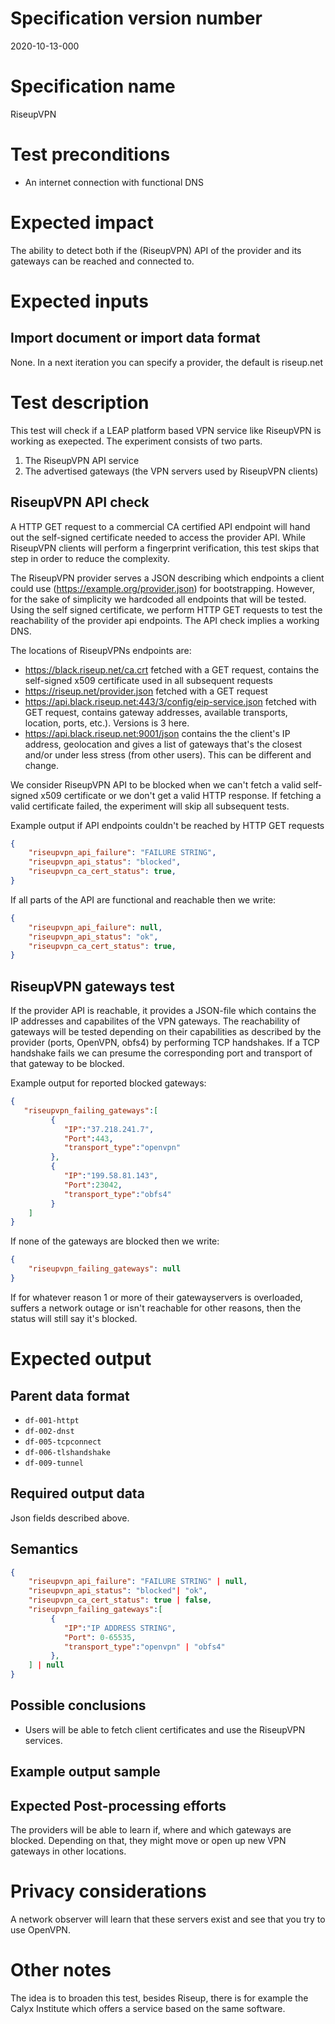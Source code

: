 # Specification version number

2020-10-13-000

# Specification name

RiseupVPN

# Test preconditions

* An internet connection with functional DNS

# Expected impact

The ability to detect both if the (RiseupVPN) API of the provider and its gateways can be reached and connected to. 
# Expected inputs

## Import document or import data format
None. In a next iteration you can specify a provider, the default is riseup.net

# Test description

This test will check if a LEAP platform based VPN service like RiseupVPN is working as exepected. The experiment consists of two parts.

1. The RiseupVPN API service
2. The advertised gateways (the VPN servers used by RiseupVPN clients)


## RiseupVPN API check

A HTTP GET request to a commercial CA certified API endpoint will hand out the self-signed certificate needed to access the provider API. While RiseupVPN clients will perform a fingerprint verification, this test skips that step in order to reduce the complexity.

The RiseupVPN provider serves a JSON describing which endpoints a client could use (https://example.org/provider.json) for bootstrapping. However, for the sake of simplicity we hardcoded all endpoints that will be tested. 
Using the self signed certificate, we perform HTTP GET requests to test the reachability of the provider api endpoints. The API check implies a working DNS.

The locations of RiseupVPNs endpoints are:

* https://black.riseup.net/ca.crt fetched with a GET request, contains the self-signed x509 certificate used in all subsequent requests
* https://riseup.net/provider.json fetched with a GET request
* https://api.black.riseup.net:443/3/config/eip-service.json fetched with GET request, contains gateway addresses, available transports, location, ports, etc.). Versions is 3 here.
* https://api.black.riseup.net:9001/json contains the the client's IP address, geolocation and gives a list of gateways that's the closest and/or under less stress (from other users). This can be different and change.

We consider RiseupVPN API to be blocked when we can't fetch a valid self-signed x509 certificate or we don't get a valid HTTP response. If fetching a valid certificate failed, the experiment will skip all subsequent tests.

Example output if API endpoints couldn't be reached by HTTP GET requests

```json
{
    "riseupvpn_api_failure": "FAILURE STRING",
    "riseupvpn_api_status": "blocked",
    "riseupvpn_ca_cert_status": true,
}
```

If all parts of the API are functional and reachable then we write:

```json
{
    "riseupvpn_api_failure": null,
    "riseupvpn_api_status": "ok",
    "riseupvpn_ca_cert_status": true,
}
```

## RiseupVPN gateways test

If the provider API is reachable, it provides a JSON-file which contains the IP addresses and capabilites of the VPN gateways. The reachability of gateways will be tested depending on their capabilities as described by the provider (ports, OpenVPN, obfs4) by performing TCP handshakes. If a TCP handshake fails we can presume the corresponding port and transport of that gateway to be blocked.

Example output for reported blocked gateways:

```json
{
   "riseupvpn_failing_gateways":[
         {
            "IP":"37.218.241.7",
            "Port":443,
            "transport_type":"openvpn"
         },
         {
            "IP":"199.58.81.143",
            "Port":23042,
            "transport_type":"obfs4"
         }
    ]
}
```

If none of the gateways are blocked then we write:

```json
{
    "riseupvpn_failing_gateways": null
}
```

If for whatever reason 1 or more of their gatewayservers is overloaded, suffers a network outage or isn't reachable for other reasons, then the status will still say it's blocked.

# Expected output

## Parent data format

* `df-001-httpt`
* `df-002-dnst`
* `df-005-tcpconnect`
* `df-006-tlshandshake`
* `df-009-tunnel`

## Required output data

Json fields described above.

## Semantics


```json
{
    "riseupvpn_api_failure": "FAILURE STRING" | null,
    "riseupvpn_api_status": "blocked"| "ok",
    "riseupvpn_ca_cert_status": true | false,
    "riseupvpn_failing_gateways":[
         {
            "IP":"IP ADDRESS STRING",
            "Port": 0-65535,
            "transport_type":"openvpn" | "obfs4"
         },
    ] | null
}
```

## Possible conclusions

* Users will be able to fetch client certificates and use the RiseupVPN services.

## Example output sample

## Expected Post-processing efforts

The providers will be able to learn if, where and which gateways are blocked. Depending on that, they might move or open up new VPN gateways in other locations.

# Privacy considerations

A network observer will learn that these servers exist and see that you try to use OpenVPN.

# Other notes

The idea is to broaden this test, besides Riseup, there is for example the Calyx Institute which offers a service based on the same software.



